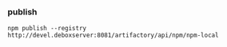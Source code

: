 ### publish

```
npm publish --registry 
http://devel.deboxserver:8081/artifactory/api/npm/npm-local 
```
